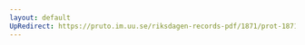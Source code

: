 ```yaml
---
layout: default
UpRedirect: https://pruto.im.uu.se/riksdagen-records-pdf/1871/prot-1871--ak--503.pdf
---
```

